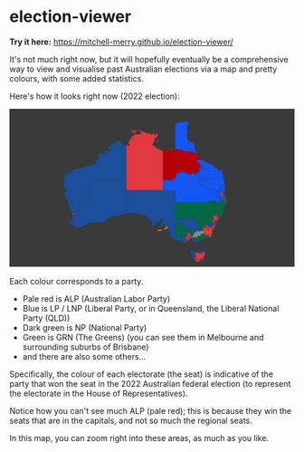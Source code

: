# election-viewer

**Try it here:** https://mitchell-merry.github.io/election-viewer/

It's not much right now, but it will hopefully eventually be a comprehensive way to view and visualise past
Australian elections via a map and pretty colours, with some added statistics.

Here's how it looks right now (2022 election):

![screenshot of the prototype](docs/prototype.png)

Each colour corresponds to a party.
- Pale red is ALP (Australian Labor Party)
- Blue is LP / LNP (Liberal Party, or in Queensland, the Liberal National Party (QLD))
- Dark green is NP (National Party)
- Green is GRN (The Greens) (you can see them in Melbourne and surrounding suburbs of Brisbane)
- and there are also some others...

Specifically, the colour of each electorate (the seat) is indicative of the party that won the seat in the 2022
Australian federal election (to represent the electorate in the House of Representatives).

Notice how you can't see much ALP (pale red); this is because they win the seats that are in the capitals, and not
so much the regional seats.

In this map, you can zoom right into these areas, as much as you like.